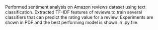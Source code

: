 Performed sentiment analysis on Amazon reviews dataset using text classification. Extracted TF-IDF features of reviews to train several classifiers that can predict the rating value for a review. Experiments are shown in PDF and the best performing model is shown in .py file.

